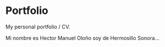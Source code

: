 # Portfolio

My personal portfolio / CV.

Mi nombre es Hector Manuel Oloño soy de Hermosillo Sonora...
